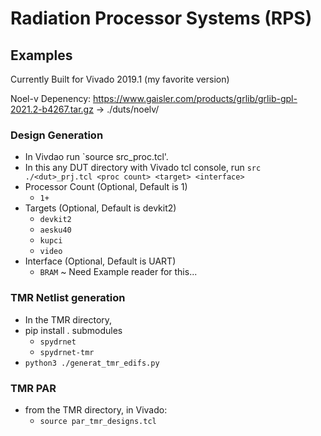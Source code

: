 # Radiation Processor Systems (RPS)

## Examples
Currently Built for Vivado 2019.1 (my favorite version)

Noel-v Depenency: https://www.gaisler.com/products/grlib/grlib-gpl-2021.2-b4267.tar.gz -> ./duts/noelv/

### Design Generation
  * In Vivdao run `source src_proc.tcl'.
  * In this any DUT directory with Vivado tcl console, run `src ./<dut>_prj.tcl <proc count> <target> <interface>` 
  * Processor Count (Optional, Default is 1)
    * `1+`
  * Targets (Optional, Default is devkit2)
    * `devkit2`
    * `aesku40`
    * `kupci`
    * `video`
  * Interface (Optional, Default is UART)
    * `BRAM` ~ Need Example reader for this...

### TMR Netlist generation
  * In the TMR directory, 
  * pip install . submodules
    * `spydrnet`
    * `spydrnet-tmr`
  * `python3 ./generat_tmr_edifs.py`

### TMR PAR
  * from the TMR directory, in Vivado:
    * `source par_tmr_designs.tcl`
